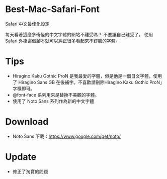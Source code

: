 Best-Mac-Safari-Font
====================

Safari 中文最佳化設定

每天看著這麼多奇怪的中文字體的網站不難受嗎？
不要讓自己難受了。
使用 Safari 外掛這個腳本就可以糾正很多看起來不舒服的字體。

Tips
===
* Hiragino Kaku Gothic ProN 是我最愛的字體，但是他是一個日文字體，使用了 Hiragino Sans GB 在後補字。不喜歡請刪除Hiragino Kaku Gothic ProN」字樣即可。
* @font-face 系列用來是替換不美觀的字體。
* 使用了 Noto Sans 系列作為新的中文字體


Download
===
* Noto Sans 下載：https://www.google.com/get/noto/

Update
===
* 修正了淘寶的問題
